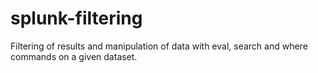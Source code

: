 # splunk-filtering
Filtering of results and manipulation of data with eval, search and where commands on a given dataset.
